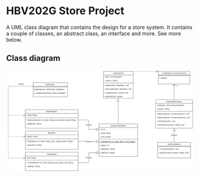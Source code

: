 # HBV202G Store Project
A UML class diagram that contains the design for a store system. 
It contains a couple of classes, an abstract class, an interface and more. 
See more below.


## Class diagram

![Class diagram of the assignment](hbv202g-project-uml.PNG "Store System Class Diagram")